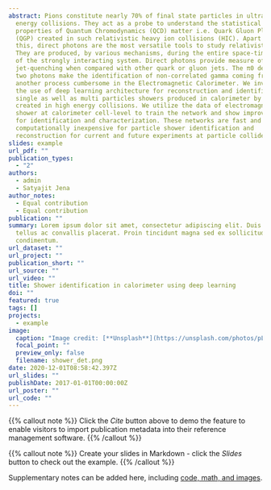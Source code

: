 ```yaml
---
abstract: Pions constitute nearly 70% of final state particles in ultra high
  energy collisions. They act as a probe to understand the statistical
  properties of Quantum Chromodynamics (QCD) matter i.e. Quark Gluon Plasma
  (QGP) created in such relativistic heavy ion collisions (HIC). Apart from
  this, direct photons are the most versatile tools to study relativistic HIC.
  They are produced, by various mechanisms, during the entire space-time history
  of the strongly interacting system. Direct photons provide measure of
  jet-quenching when compared with other quark or gluon jets. The π0 decay into
  two photons make the identification of non-correlated gamma coming from
  another process cumbersome in the Electromagnetic Calorimeter. We investigate
  the use of deep learning architecture for reconstruction and identification of
  single as well as multi particles showers produced in calorimeter by particles
  created in high energy collisions. We utilize the data of electromagnetic
  shower at calorimeter cell-level to train the network and show improvements
  for identification and characterization. These networks are fast and
  computationally inexpensive for particle shower identification and
  reconstruction for current and future experiments at particle colliders.
slides: example
url_pdf: ""
publication_types:
  - "2"
authors:
  - admin
  - Satyajit Jena
author_notes:
  - Equal contribution
  - Equal contribution
publication: ""
summary: Lorem ipsum dolor sit amet, consectetur adipiscing elit. Duis posuere
  tellus ac convallis placerat. Proin tincidunt magna sed ex sollicitudin
  condimentum.
url_dataset: ""
url_project: ""
publication_short: ""
url_source: ""
url_video: ""
title: Shower identification in calorimeter using deep learning
doi: ""
featured: true
tags: []
projects:
  - example
image:
  caption: "Image credit: [**Unsplash**](https://unsplash.com/photos/pLCdAaMFLTE)"
  focal_point: ""
  preview_only: false
  filename: shower_det.png
date: 2020-12-01T08:58:42.397Z
url_slides: ""
publishDate: 2017-01-01T00:00:00Z
url_poster: ""
url_code: ""
---
```


{{% callout note %}}
Click the *Cite* button above to demo the feature to enable visitors to import publication metadata into their reference management software.
{{% /callout %}}

{{% callout note %}}
Create your slides in Markdown - click the *Slides* button to check out the example.
{{% /callout %}}

Supplementary notes can be added here, including [code, math, and images](https://wowchemy.com/docs/writing-markdown-latex/).
